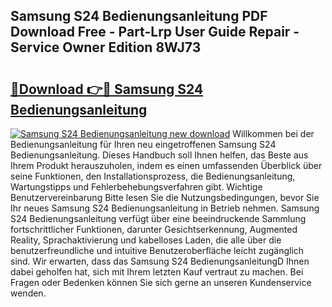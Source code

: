 ## Samsung S24 Bedienungsanleitung PDF Download Free - Part-Lrp User Guide Repair - Service Owner Edition 8WJ73

# <h2><a href="http://df5otu.blite.top/?on=Samsung+S24+Bedienungsanleitung">🔗Download 👉🔴 Samsung S24 Bedienungsanleitung</a></h2>

[![Samsung S24 Bedienungsanleitung new download](https://i.imgur.com/lujVjoI.png)](http://df5otu.blite.top/?on=Samsung+S24+Bedienungsanleitung)
Willkommen bei der Bedienungsanleitung für Ihren neu eingetroffenen Samsung S24 Bedienungsanleitung. Dieses Handbuch soll Ihnen helfen, das Beste aus Ihrem Produkt herauszuholen, indem es einen umfassenden Überblick über seine Funktionen, den Installationsprozess, die Bedienungsanleitung, Wartungstipps und Fehlerbehebungsverfahren gibt. Wichtige Benutzervereinbarung Bitte lesen Sie die Nutzungsbedingungen, bevor Sie Ihr neues Samsung S24 Bedienungsanleitung in Betrieb nehmen. Samsung S24 Bedienungsanleitung verfügt über eine beeindruckende Sammlung fortschrittlicher Funktionen, darunter Gesichtserkennung, Augmented Reality, Sprachaktivierung und kabelloses Laden, die alle über die benutzerfreundliche und intuitive Benutzeroberfläche leicht zugänglich sind. Wir erwarten, dass das Samsung S24 BedienungsanleitungD Ihnen dabei geholfen hat, sich mit Ihrem letzten Kauf vertraut zu machen. Bei Fragen oder Bedenken können Sie sich gerne an unseren Kundenservice wenden.
